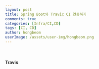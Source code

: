 ```yaml
---
layout: post
title: Spring Boot와 Travic CI 연동하기
comments: true
categories: [Infra/CI,CD]
tags: [CI, CD]
author: hongbeom
userImage: /assets/user-img/hongbeom.png
---
```

<br>

#### Travis